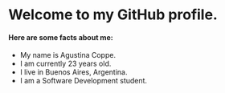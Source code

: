 <h1> Welcome to my GitHub profile. </h1>
<h4>Here are some facts about me:</h4>
<ul>
    <li>My name is Agustina Coppe.</li>
    <li>I am currently 23 years old.</li>
    <li>I live in Buenos Aires, Argentina.</li>
    <li>I am a Software Development student.</li>
</ul>
